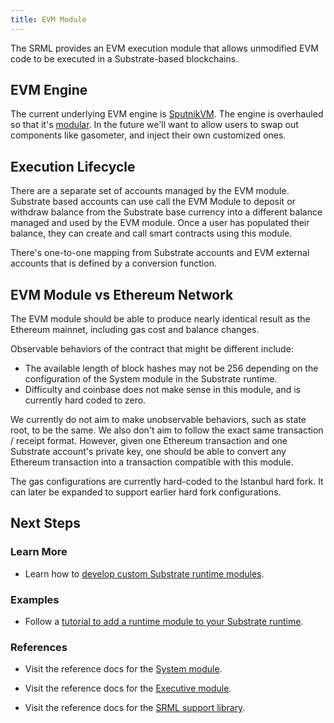 ```yaml
---
title: EVM Module
---
```


The SRML provides an EVM execution module that allows unmodified EVM code to be executed in a
Substrate-based blockchains.

## EVM Engine

The current underlying EVM engine is [SputnikVM](https://github.com/sorpaas/rust-evm). The engine is
overhauled so that it's [modular](https://github.com/corepaper/evm). In the future we'll want to
allow users to swap out components like gasometer, and inject their own customized ones.

## Execution Lifecycle

There are a separate set of accounts managed by the EVM module. Substrate based accounts can use
call the EVM Module to deposit or withdraw balance from the Substrate base currency into a different
balance managed and used by the EVM module. Once a user has populated their balance, they can create
and call smart contracts using this module.

There's one-to-one mapping from Substrate accounts and EVM external accounts that is defined by a
conversion function.

## EVM Module vs Ethereum Network

The EVM module should be able to produce nearly identical result as the Ethereum mainnet, including
gas cost and balance changes.

Observable behaviors of the contract that might be different include:

* The available length of block hashes may not be 256 depending on the configuration of the System
  module in the Substrate runtime.
* Difficulty and coinbase does not make sense in this module, and is currently hard coded to zero.

We currently do not aim to make unobservable behaviors, such as state root, to be the same. We also
don't aim to follow the exact same transaction / receipt format. However, given one Ethereum
transaction and one Substrate account's private key, one should be able to convert any Ethereum
transaction into a transaction compatible with this module.

The gas configurations are currently hard-coded to the Istanbul hard fork. It can later be expanded
to support earlier hard fork configurations.

## Next Steps

### Learn More

- Learn how to [develop custom Substrate runtime
  modules](development/module/index.md).

### Examples

- Follow a [tutorial to add a runtime module to your Substrate
  runtime](tutorials/adding-a-module-to-your-runtime.md).

### References

- Visit the reference docs for the [System
  module](/rustdocs/master/srml_system/index.html).

- Visit the reference docs for the [Executive
  module](/rustdocs/master/srml_executive/index.html).

- Visit the reference docs for the [SRML support
  library](https://substrate.dev/rustdocs/master/srml_support/index.html).
